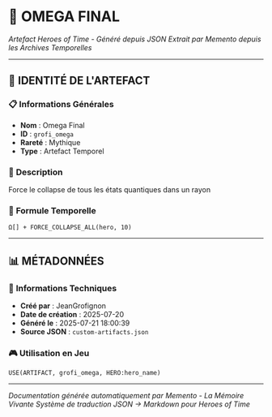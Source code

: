 # 🌟 **OMEGA FINAL**
*Artefact Heroes of Time - Généré depuis JSON*
*Extrait par Memento depuis les Archives Temporelles*

---

## 🌟 **IDENTITÉ DE L'ARTEFACT**

### 📋 **Informations Générales**
- **Nom** : Omega Final
- **ID** : `grofi_omega`
- **Rareté** : Mythique
- **Type** : Artefact Temporel

### 📖 **Description**
Force le collapse de tous les états quantiques dans un rayon


### 🔮 **Formule Temporelle**
```hots
Ω[] + FORCE_COLLAPSE_ALL(hero, 10)
```

---

## 📊 **MÉTADONNÉES**

### 🔧 **Informations Techniques**
- **Créé par** : JeanGrofignon
- **Date de création** : 2025-07-20
- **Généré le** : 2025-07-21 18:00:39
- **Source JSON** : `custom-artifacts.json`

### 🎮 **Utilisation en Jeu**
```hots
USE(ARTIFACT, grofi_omega, HERO:hero_name)
```

---

*Documentation générée automatiquement par Memento - La Mémoire Vivante*
*Système de traduction JSON → Markdown pour Heroes of Time*
